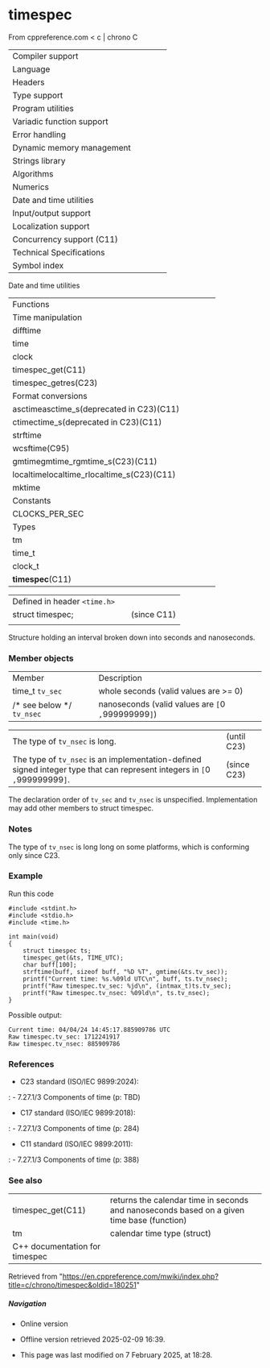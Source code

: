 # timespec

From cppreference.com
< c‎ | chrono
 C

|  |  |  |  |  |
| --- | --- | --- | --- | --- |
| Compiler support | | | | |
| Language | | | | |
| Headers | | | | |
| Type support | | | | |
| Program utilities | | | | |
| Variadic function support | | | | |
| Error handling | | | | |
| Dynamic memory management | | | | |
| Strings library | | | | |
| Algorithms | | | | |
| Numerics | | | | |
| Date and time utilities | | | | |
| Input/output support | | | | |
| Localization support | | | | |
| Concurrency support (C11) | | | | |
| Technical Specifications | | | | |
| Symbol index | | | | |

 Date and time utilities

|  |  |  |  |  |
| --- | --- | --- | --- | --- |
| Functions | | | | |
| Time manipulation | | | | |
| difftime | | | | |
| time | | | | |
| clock | | | | |
| timespec_get(C11) | | | | |
| timespec_getres(C23) | | | | |
| Format conversions | | | | |
| asctimeasctime_s(deprecated in C23)(C11) | | | | |
| ctimectime_s(deprecated in C23)(C11) | | | | |
| strftime | | | | |
| wcsftime(C95) | | | | |
| gmtimegmtime_rgmtime_s(C23)(C11) | | | | |
| localtimelocaltime_rlocaltime_s(C23)(C11) | | | | |
| mktime | | | | |
| Constants | | | | |
| CLOCKS_PER_SEC | | | | |
| Types | | | | |
| tm | | | | |
| time_t | | | | |
| clock_t | | | | |
| ****timespec****(C11) | | | | |

|  |  |  |
| --- | --- | --- |
| Defined in header `<time.h>` |  |  |
| struct timespec; |  | (since C11) |
|  |  |  |

Structure holding an interval broken down into seconds and nanoseconds.

### Member objects

|  |  |
| --- | --- |
| Member | Description |
| time_t `tv_sec` | whole seconds (valid values are >= ​0​) |
| /\* see below \*/ `tv_nsec` | nanoseconds (valid values are `[`​0​`,`999999999`]`) |

|  |  |
| --- | --- |
| The type of `tv_nsec` is long. | (until C23) |
| The type of `tv_nsec` is an implementation-defined signed integer type that can represent integers in `[`​0​`,`999999999`]`. | (since C23) |

The declaration order of `tv_sec` and `tv_nsec` is unspecified. Implementation may add other members to struct timespec.

### Notes

The type of `tv_nsec` is long long on some platforms, which is conforming only since C23.

### Example

Run this code

```
#include <stdint.h>
#include <stdio.h>
#include <time.h>
 
int main(void)
{
    struct timespec ts;
    timespec_get(&ts, TIME_UTC);
    char buff[100];
    strftime(buff, sizeof buff, "%D %T", gmtime(&ts.tv_sec));
    printf("Current time: %s.%09ld UTC\n", buff, ts.tv_nsec);
    printf("Raw timespec.tv_sec: %jd\n", (intmax_t)ts.tv_sec);
    printf("Raw timespec.tv_nsec: %09ld\n", ts.tv_nsec);
}

```

Possible output:

```
Current time: 04/04/24 14:45:17.885909786 UTC
Raw timespec.tv_sec: 1712241917
Raw timespec.tv_nsec: 885909786

```

### References

- C23 standard (ISO/IEC 9899:2024):

:   - 7.27.1/3 Components of time (p: TBD)

- C17 standard (ISO/IEC 9899:2018):

:   - 7.27.1/3 Components of time (p: 284)

- C11 standard (ISO/IEC 9899:2011):

:   - 7.27.1/3 Components of time (p: 388)

### See also

|  |  |
| --- | --- |
| timespec_get(C11) | returns the calendar time in seconds and nanoseconds based on a given time base   (function) |
| tm | calendar time type (struct) |
| C++ documentation for timespec | |

Retrieved from "<https://en.cppreference.com/mwiki/index.php?title=c/chrono/timespec&oldid=180251>"

##### Navigation

- Online version
- Offline version retrieved 2025-02-09 16:39.

- This page was last modified on 7 February 2025, at 18:28.